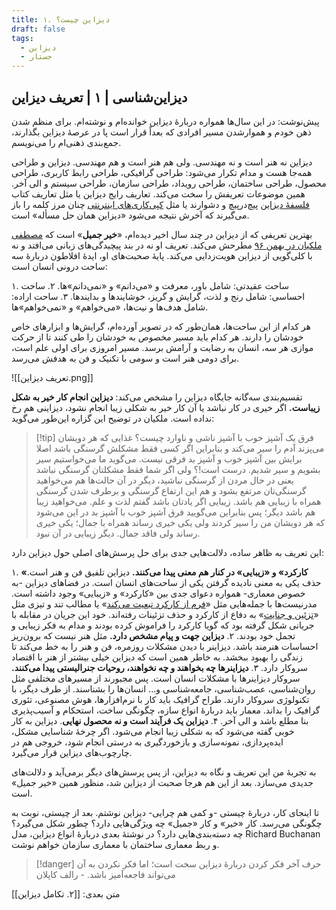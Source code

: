 ```yaml
---
title: ۱. دیزاین چیست؟
draft: false
tags:
  - دیزاین
  - جستار
---
```

## دیزاین‌شناسی | ۱ | تعریف دیزاین

پیش‌نوشت: در این سال‌ها همواره دربارهٔ دیزاین خوانده‌ام و نوشته‌ام. برای منظم شدن ذهن خودم و هموارشدن مسیر افرادی که بعداً قرار است پا در عرصهٔ دیزاین بگذارند، جمع‌بندی ذهنی‌ام را می‌نویسم.

دیزاین نه هنر است و نه مهندسی. ولی هم هنر است و هم مهندسی. دیزاین و طراحی همه‌جا هست و مدام تکرار می‌شود: طراحی گرافیکی، طراحی رابط کاربری، طراحی محصول، طراحی ساختمان، طراحی رویداد، طراحی سازمان، طراحی سیستم و الی آخر. همین موضوعات تعریفش را سخت می‌کند. تعاریف رایج دیزاین یا مثل تعاریف کتاب [فلسفهٔ دیزاین](https://taaghche.com/book/106651/%D9%81%D9%84%D8%B3%D9%81%D9%87-%D8%AF%DB%8C%D8%B2%D8%A7%DB%8C%D9%86) پیچ‌درپیچ و دشوارند یا مثل [کپی‌کاری‌های اینترنتی](https://mohebbidesign.com/design/) چنان مرز کلمه را باز می‌گیرند که آخرش نتیجه می‌شود «دیزاین همان حل مسأله» است.

بهترین تعریفی که از دیزاین در چند سال اخیر دیده‌ام، «**خیر جمیل**» است که [مصطفی ملکیان در بهمن ۹۶](https://3danet.ir/designology-malekian-1st/)  مطرحش می‌کند. تعریف او نه در بند پیچیدگی‌های زبانی می‌افتد و نه با کلی‌گویی از دیزاین هویت‌زدایی می‌کند. پایهٔ صحبت‌های او، ایدهٔ افلاطون دربارهٔ سه ساحت درونی انسان است:

۱. ساحت عقیدتی: شامل باور، معرفت و «می‌دانم» و «نمی‌دانم»ها.
۲. ساحت احساسی: شامل رنج و لذت، گرایش و گریز، خوشایندها و بدایندها.
۳. ساحت اراده: شامل هدف‌ها و نیت‌ها، «می‌خواهم» و «نمی‌خواهم»ها.

هر کدام از این ساحت‌ها، همان‌طور که در تصویر آورده‌ام، گرایش‌ها و ابزارهای خاص خودشان را دارند. هر کدام باید مسیر مخصوص به خودشان را طی کنند تا از حرکت موازی هر سه، انسان به رضایت و آرامش برسد. مسیر امروزی برای اولی علم است، برای دومی هنر است و سومی با تکنیک و فن به هدفش می‌رسد.

![[تعریف دیزاین.png]]


تقسیم‌بندی سه‌گانه جایگاه دیزاین را مشخص می‌کند: **دیزاین انجام کار خیر به شکل زیباست.** اگر خیری در کار نباشد یا آن کار خیر به شکلی زیبا انجام نشود، دیزاینی هم رخ نداده است. ملکیان در توضیح این گزاره این‌طور می‌گوید:

> [!tip] فرق یک آشپز خوب با آشپز ناشی و ناوارد چیست؟
>  غذایی که هر دویشان می‌پزند آدم را سیر می‌کند و بنابراین اگر کسی فقط مشکلش گرسنگی باشد اصلا برایش بین آشپز خوب و آشپز بد فرقی نیست. می‌گوید ما می‌خواستیم سیر بشویم و سیر شدیم. درست است!؟ ولی اگر شما فقط مشکلتان گرسنگی نباشد یعنی در حال مردن از گرسنگی نباشید، دیگر در آن حالت‌ها هم می‌خواهید گرسنگی‌تان مرتفع بشود و هم این ارتفاع گرسنگی و برطرف شدن گرسنگی همراه با زیبایی هم باشد. زیبایی اگر یادتان باشد گفتم لذت و علم. می‌خواهید زیبا هم باشد دیگر؛ پس بنابراین می‌گویید فرق آشپز خوب با آشپز بد در این می‌شود که هر دویشان من را سیر کردند ولی یکی خیری رساند همراه با جمال؛ یکی خیری رساند ولی فاقد جمال. دیگر زیبایی در آن نبود.

این تعریف به ظاهر ساده، دلالت‌هایی جدی برای حل پرسش‌های اصلی حول دیزاین دارد:

۱. **«کارکرد» و «زیبایی» در کنار هم معنی پیدا می‌کنند.** دیزاین تلفیق فن و هنر است. حذف یکی به معنی نادیده گرفتن یکی از ساحت‌های انسان است. در فضاهای دیزاین -به خصوص معماری- همواره دعوای جدی بین «کارکرد» و «زیبایی» وجود داشته است. مدرنیست‌ها با جمله‌هایی مثل «[فرم از کارکرد تبعیت می‌کند](https://en.wikipedia.org/wiki/Form_follows_function)» یا مطالب تند و تیزی مثل «[تزئین و جنایت](https://www2.gwu.edu/~art/Temporary_SL/177/pdfs/Loos.pdf)» به دفاع از کارکرد و حذف تزئینات رفته‌اند. خود این جریان در مقابله با جریانی شکل گرفته بود که گویا کارکرد را فراموش کرده بودند و مدام به فکر زیبایی و تجمل خود بودند.
۲. **دیزاین جهت و پیام مشخص دارد.** مثل هنر نیست که برون‌ریز احساسات هنرمند باشد. دیزاینر با دیدن مشکلات روزمره، فن و هنر را به خط می‌کند تا زندگی را بهبود ببخشد. به خاطر همین است که دیزاین خیلی بیشتر از هنر با اقتصاد سروکار دارد. 
۳. **دیزاینرها چه بخواهند و چه نخواهند، روحیات جنرالیستی پیدا می‌کنند.** سروکار دیزاینرها با مشکلات انسان است. پس مجبورند از مسیرهای مختلفی مثل روان‌شناسی، عصب‌شناسی، جامعه‌شناسی و... انسان‌ها را بشناسند. از طرف دیگر، با تکنولوژی سروکار دارند. طراح گرافیک باید کار با نرم‌افزارها، هوش مصنوعی، تئوری گرافیک را بداند. معمار باید دربارهٔ انواع سازه، چگونگی ساخت، استحکام و آسیب‌پذیری بنا مطلع باشد و الی آخر.
۴. **دیزاین یک فرآیند است و نه محصول نهایی**. دیزاین به کار خوبی گفته می‌شود که به شکلی زیبا انجام می‌شود. اگر چرخهٔ شناسایی مشکل، ایده‌پردازی، نمونه‌سازی و بازخوردگیری به درستی انجام شود، خروجی هم در چارچوب‌های دیزاین قرار می‌گیرد.

به تجربهٔ من این تعریف و نگاه به دیزاین، از پس پرسش‌های دیگر برمی‌آید و دلالت‌های جدیدی می‌سازد. بعد از این هم هرجا صحبت از دیزاین شد، منظور همین «خیر جمیل» است.

تا اینجای کار، دربارهٔ چیستی -و کمی هم چرایی- دیزاین نوشتم. بعد از چیستی، نوبت به چگونگی می‌رسد. کار «خیر» و کار «جمیل» چه ویژگی‌هایی دارد؟ چطور شکل می‌گیرد؟ چه دسته‌بندی‌هایی دارد؟ در نوشتهٔ بعدی دربارهٔ انواع دیزاین، مدل Richard Buchanan و ربط معماری ساختمان با معماری سازمان خواهم نوشت.

> [!danger] حرف آخر
> فکر کردن دربارهٔ دیزاین سخت است؛ اما فکر نکردن به آن می‌تواند فاجعه‌آمیز باشد. - رالف کاپلان

متن بعدی: [[۲. تکامل دیزاین]]